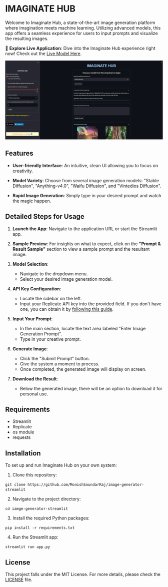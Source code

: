 # IMAGINATE HUB

Welcome to Imaginate Hub, a state-of-the-art image generation platform where imagination meets machine learning. Utilizing advanced models, this app offers a seamless experience for users to input prompts and visualize the resulting images.

🚀 **Explore Live Application**: Dive into the Imaginate Hub experience right now! Check out the [Live Model Here](https://image-generator-app.streamlit.app/).

![Imaginate Hub Screenshot](./imaginatehub_v2.png) 

## Features

- **User-friendly Interface**: An intuitive, clean UI allowing you to focus on creativity.
  
- **Model Variety**: Choose from several image generation models: "Stable Diffusion", "Anything-v4.0", "Waifu Diffusion", and "Vintedios Diffusion".
  
- **Rapid Image Generation**: Simply type in your desired prompt and watch the magic happen.

## Detailed Steps for Usage

1. **Launch the App**: Navigate to the application URL or start the Streamlit app.

2. **Sample Preview**: For insights on what to expect, click on the **"Prompt & Result Sample"** section to view a sample prompt and the resultant image.

3. **Model Selection**:
    - Navigate to the dropdown menu.
    - Select your desired image generation model.

4. **API Key Configuration**:
    - Locate the sidebar on the left.
    - Input your Replicate API key into the provided field. If you don't have one, you can obtain it by [following this guide](https://gist.github.com/MonishSoundarRaj/76d1d6ef9a806d879ef4357ae5111f00).

5. **Input Your Prompt**:
    - In the main section, locate the text area labeled "Enter Image Generation Prompt".
    - Type in your creative prompt.

6. **Generate Image**:
    - Click the "Submit Prompt" button.
    - Give the system a moment to process.
    - Once completed, the generated image will display on screen.

7. **Download the Result**:
    - Below the generated image, there will be an option to download it for personal use.

## Requirements

- Streamlit
- Replicate
- os module
- requests

## Installation

To set up and run Imaginate Hub on your own system:

1. Clone this repository:
```
git clone https://github.com/MonishSoundarRaj/image-generator-streamlit
```

2. Navigate to the project directory:
```
cd iamge-generator-streamlit
```

3. Install the required Python packages:
```
pip install -r requirements.txt
```

4. Run the Streamlit app:
```
streamlit run app.py
```

## License

This project falls under the MIT License. For more details, please check the [LICENSE](LICENSE) file.

